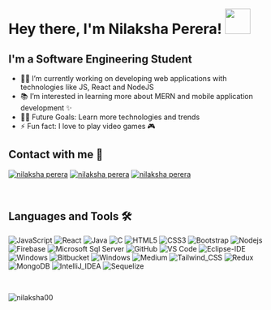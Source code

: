 # Hey there, I'm Nilaksha Perera! <img src="https://media.giphy.com/media/mGcNjsfWAjY5AEZNw6/giphy.gif" width="50">

## I'm a Software Engineering Student


- 👨‍💻 I’m currently working on developing web applications with technologies like JS, React and NodeJS
- 📚  I’m interested in learning more about MERN and mobile application development ✨
- 💪🏼 Future Goals: Learn more technologies and trends
- ⚡ Fun fact: I love to play video games 🎮

## Contact with me 📝
<a href="https://medium.com/@Nilaksha00/" target="blank"><img src="https://img.shields.io/badge/Medium-12100E?style=for-the-badge&logo=medium&logoColor=white" alt="nilaksha perera" /></a>
<a href="https://www.linkedin.com/in/nilaksha-perera-229184227/" target="blank"><img src="https://img.shields.io/badge/LinkedIn-0077B5?style=for-the-badge&logo=linkedin&logoColor=white" alt="nilaksha perera" /></a>
<a href="https://www.instagram.com/frostine.00" target="blank"><img src="https://img.shields.io/badge/Instagram-E4405F?style=for-the-badge&logo=instagram&logoColor=white" alt="nilaksha perera" /></a>

<!-- <a href="https://www.linkedin.com/in/nilaksha-perera-229184227/" target="blank"><img src="https://raw.githubusercontent.com/rahuldkjain/github-profile-readme-generator/master/src/images/icons/Social/linked-in-alt.svg" alt="nilaksha perera" height="30" width="30" /></a>
[<img align="left" alt="frostine.00 | Instagram" width="40px" src="https://www.computerhope.com/jargon/i/instagram.png" height="30" width="30" />][instagram]
<a href="https://medium.com/@Nilaksha00/" target="blank"><img src="https://image.winudf.com/v2/image1/Y29tLm1lZGl1bS5yZWFkZXJfaWNvbl8xNjAzMTIyMzM3XzA2Mw/icon.png?w=&fakeurl=1" alt="nilaksha perera" height="30" width="30" style="margin-left: 30px" /></a> -->

 <br/>

## Languages and Tools 🛠 
![JavaScript](https://img.shields.io/badge/JavaScript-F7DF1E?style=for-the-badge&logo=javascript&logoColor=black)
![React](https://img.shields.io/badge/React-20232A?style=for-the-badge&logo=react&logoColor=61DAFB)
![Java](https://img.shields.io/badge/Java-ED8B00?style=for-the-badge&logo=java&logoColor=white)
![C](https://img.shields.io/badge/C-00599C?style=for-the-badge&logo=c&logoColor=white)
![HTML5](	https://img.shields.io/badge/HTML5-E34F26?style=for-the-badge&logo=html5&logoColor=white)
![CSS3](https://img.shields.io/badge/CSS3-1572B6?style=for-the-badge&logo=css3&logoColor=white)
![Bootstrap](https://img.shields.io/badge/Bootstrap-563D7C?style=for-the-badge&logo=bootstrap&logoColor=white)
![Nodejs](https://img.shields.io/badge/Node.js-43853D?style=for-the-badge&logo=node.js&logoColor=white)
![Firebase](https://img.shields.io/badge/-Firebase-FFCA28?style=flat-square&logo=firebase&logoColor=ffffff)
![Microsoft Sql Server](https://img.shields.io/badge/MySQL-00000F?style=for-the-badge&logo=mysql&logoColor=white)
![GitHub](https://img.shields.io/badge/GitHub-100000?style=for-the-badge&logo=github&logoColor=white)
![VS Code](https://img.shields.io/badge/Visual_Studio_Code-0078D4?style=for-the-badge&logo=visual%20studio%20code&logoColor=white)
![Eclipse-IDE](https://img.shields.io/badge/Eclipse-2C2255?style=for-the-badge&logo=eclipse&logoColor=white)
![Windows](http://img.shields.io/badge/-Windows-0078D6?style=flat-square&logo=windows&logoColor=ffffff)
![Bitbucket](https://img.shields.io/badge/Bitbucket-0747a6?style=for-the-badge&logo=bitbucket&logoColor=white)
![Windows](https://img.shields.io/badge/Windows-0078D6?style=for-the-badge&logo=windows&logoColor=white)
![Medium](https://img.shields.io/badge/Medium-12100E?style=for-the-badge&logo=medium&logoColor=white)
![Tailwind_CSS](https://img.shields.io/badge/Tailwind_CSS-38B2AC?style=for-the-badge&logo=tailwind-css&logoColor=white)
![Redux](https://img.shields.io/badge/Redux-593D88?style=for-the-badge&logo=redux&logoColor=white)
![MongoDB](https://img.shields.io/badge/MongoDB-4EA94B?style=for-the-badge&logo=mongodb&logoColor=white)
![IntelliJ_IDEA](https://img.shields.io/badge/IntelliJ_IDEA-000000.svg?style=for-the-badge&logo=intellij-idea&logoColor=white)
![Sequelize](https://img.shields.io/badge/Sequelize-52B0E7?style=for-the-badge&logo=Sequelize&logoColor=white)


<!--
### Blogs posts
<!-- BLOG-POST-LIST:START -->
<!-- BLOG-POST-LIST:END -->

<!-- <h3 align="left">Connect with me:</h3>
<p align="left">

<a href="https://instagram.com/frostine.00" target="blank"><img align="center" src="https://raw.githubusercontent.com/rahuldkjain/github-profile-readme-generator/master/src/images/icons/Social/instagram.svg" alt="frostine.00" height="30" width="40" /></a>
<a href="https://medium.com/@nilaksha00" target="blank"><img align="center" src="https://raw.githubusercontent.com/rahuldkjain/github-profile-readme-generator/master/src/images/icons/Social/medium.svg" alt="@nilaksha00" height="30" width="40" /></a>
</p>
 -->

<br/>

<p><img align="center" src="https://github-readme-streak-stats.herokuapp.com/?user=nilaksha00&" alt="nilaksha00" /></p>

